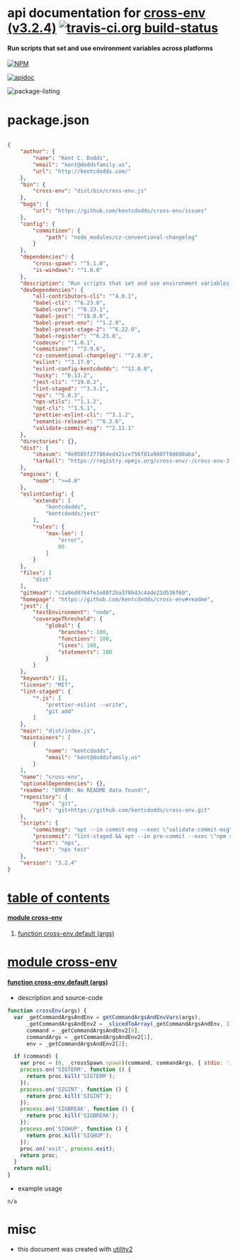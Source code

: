 # api documentation for  [cross-env (v3.2.4)](https://github.com/kentcdodds/cross-env#readme)  [![travis-ci.org build-status](https://api.travis-ci.org/npmdoc/node-npmdoc-cross-env.svg)](https://travis-ci.org/npmdoc/node-npmdoc-cross-env)
#### Run scripts that set and use environment variables across platforms

[![NPM](https://nodei.co/npm/cross-env.png?downloads=true)](https://www.npmjs.com/package/cross-env)

[![apidoc](https://npmdoc.github.io/node-npmdoc-cross-env/build/screen-capture.buildNpmdoc.browser._2Fhome_2Ftravis_2Fbuild_2Fnpmdoc_2Fnode-npmdoc-cross_env_2Ftmp_2Fbuild_2Fapidoc.html.png)](https://npmdoc.github.io/node-npmdoc-cross-env/build..beta..travis-ci.org/apidoc.html)

![package-listing](https://npmdoc.github.io/node-npmdoc-cross-env/build/screen-capture.npmPackageListing.svg)



# package.json

```json

{
    "author": {
        "name": "Kent C. Dodds",
        "email": "kent@doddsfamily.us",
        "url": "http://kentcdodds.com/"
    },
    "bin": {
        "cross-env": "dist/bin/cross-env.js"
    },
    "bugs": {
        "url": "https://github.com/kentcdodds/cross-env/issues"
    },
    "config": {
        "commitizen": {
            "path": "node_modules/cz-conventional-changelog"
        }
    },
    "dependencies": {
        "cross-spawn": "^5.1.0",
        "is-windows": "^1.0.0"
    },
    "description": "Run scripts that set and use environment variables across platforms",
    "devDependencies": {
        "all-contributors-cli": "^4.0.1",
        "babel-cli": "^6.23.0",
        "babel-core": "^6.23.1",
        "babel-jest": "^19.0.0",
        "babel-preset-env": "^1.2.0",
        "babel-preset-stage-2": "^6.22.0",
        "babel-register": "^6.23.0",
        "codecov": "^1.0.1",
        "commitizen": "^2.9.6",
        "cz-conventional-changelog": "^2.0.0",
        "eslint": "^3.17.0",
        "eslint-config-kentcdodds": "^12.0.0",
        "husky": "^0.13.2",
        "jest-cli": "^19.0.2",
        "lint-staged": "^3.3.1",
        "nps": "^5.0.3",
        "nps-utils": "^1.1.2",
        "opt-cli": "^1.5.1",
        "prettier-eslint-cli": "^3.1.2",
        "semantic-release": "^6.3.6",
        "validate-commit-msg": "^2.11.1"
    },
    "directories": {},
    "dist": {
        "shasum": "9e0585f277864ed421ce756f81a980ff0d698aba",
        "tarball": "https://registry.npmjs.org/cross-env/-/cross-env-3.2.4.tgz"
    },
    "engines": {
        "node": ">=4.0"
    },
    "eslintConfig": {
        "extends": [
            "kentcdodds",
            "kentcdodds/jest"
        ],
        "rules": {
            "max-len": [
                "error",
                80
            ]
        }
    },
    "files": [
        "dist"
    ],
    "gitHead": "c1a9ed0764fe1e88f2ba370b43c4ade21d536f60",
    "homepage": "https://github.com/kentcdodds/cross-env#readme",
    "jest": {
        "testEnvironment": "node",
        "coverageThreshold": {
            "global": {
                "branches": 100,
                "functions": 100,
                "lines": 100,
                "statements": 100
            }
        }
    },
    "keywords": [],
    "license": "MIT",
    "lint-staged": {
        "*.js": [
            "prettier-eslint --write",
            "git add"
        ]
    },
    "main": "dist/index.js",
    "maintainers": [
        {
            "name": "kentcdodds",
            "email": "kent@doddsfamily.us"
        }
    ],
    "name": "cross-env",
    "optionalDependencies": {},
    "readme": "ERROR: No README data found!",
    "repository": {
        "type": "git",
        "url": "git+https://github.com/kentcdodds/cross-env.git"
    },
    "scripts": {
        "commitmsg": "opt --in commit-msg --exec \"validate-commit-msg\"",
        "precommit": "lint-staged && opt --in pre-commit --exec \"npm start validate\"",
        "start": "nps",
        "test": "nps test"
    },
    "version": "3.2.4"
}
```



# <a name="apidoc.tableOfContents"></a>[table of contents](#apidoc.tableOfContents)

#### [module cross-env](#apidoc.module.cross-env)
1.  [function <span class="apidocSignatureSpan">cross-env.</span>default (args)](#apidoc.element.cross-env.default)



# <a name="apidoc.module.cross-env"></a>[module cross-env](#apidoc.module.cross-env)

#### <a name="apidoc.element.cross-env.default"></a>[function <span class="apidocSignatureSpan">cross-env.</span>default (args)](#apidoc.element.cross-env.default)
- description and source-code
```javascript
function crossEnv(args) {
  var _getCommandArgsAndEnv = getCommandArgsAndEnvVars(args),
      _getCommandArgsAndEnv2 = _slicedToArray(_getCommandArgsAndEnv, 3),
      command = _getCommandArgsAndEnv2[0],
      commandArgs = _getCommandArgsAndEnv2[1],
      env = _getCommandArgsAndEnv2[2];

  if (command) {
    var proc = (0, _crossSpawn.spawn)(command, commandArgs, { stdio: 'inherit', env });
    process.on('SIGTERM', function () {
      return proc.kill('SIGTERM');
    });
    process.on('SIGINT', function () {
      return proc.kill('SIGINT');
    });
    process.on('SIGBREAK', function () {
      return proc.kill('SIGBREAK');
    });
    process.on('SIGHUP', function () {
      return proc.kill('SIGHUP');
    });
    proc.on('exit', process.exit);
    return proc;
  }
  return null;
}
```
- example usage
```shell
n/a
```



# misc
- this document was created with [utility2](https://github.com/kaizhu256/node-utility2)
